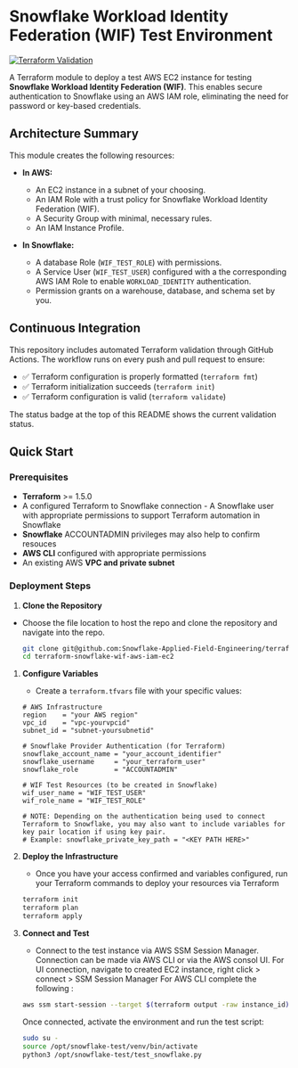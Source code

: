 # Snowflake Workload Identity Federation (WIF) Test Environment

[![Terraform Validation](https://github.com/Snowflake-Applied-Field-Engineering/terraform-snowflake-wif-aws-iam-ec2/actions/workflows/terraform-validate.yml/badge.svg)](https://github.com/Snowflake-Applied-Field-Engineering/terraform-snowflake-wif-aws-iam-ec2/actions/workflows/terraform-validate.yml)

A Terraform module to deploy a test AWS EC2 instance for testing **Snowflake Workload Identity Federation (WIF)**. This enables secure authentication to Snowflake using an AWS IAM role, eliminating the need for password or key-based credentials.

## Architecture Summary

This module creates the following resources:

- **In AWS:**
  - An EC2 instance in a subnet of your choosing.
  - An IAM Role with a trust policy for Snowflake Workload Identity Federation (WIF).
  - A Security Group with minimal, necessary rules.
  - An IAM Instance Profile.

- **In Snowflake:**
  - A database Role (`WIF_TEST_ROLE`) with permissions.
  - A Service User (`WIF_TEST_USER`) configured with a the corresponding AWS IAM Role to enable `WORKLOAD_IDENTITY` authentication.
  - Permission grants on a warehouse, database, and schema set by you.

## Continuous Integration

This repository includes automated Terraform validation through GitHub Actions. The workflow runs on every push and pull request to ensure:

- ✅ Terraform configuration is properly formatted (`terraform fmt`)
- ✅ Terraform initialization succeeds (`terraform init`)
- ✅ Terraform configuration is valid (`terraform validate`)

The status badge at the top of this README shows the current validation status.

## Quick Start

### Prerequisites

- **Terraform** >= 1.5.0
- A configured Terraform to Snowflake connection - A Snowflake user with appropriate permissions to support Terraform automation in Snowflake
- **Snowflake** ACCOUNTADMIN privileges may also help to confirm resouces
- **AWS CLI** configured with appropriate permissions
- An existing AWS **VPC and private subnet**

### Deployment Steps

1. **Clone the Repository**

- Choose the file location to host the repo and clone the repository and navigate into the repo.

    ```bash
    git clone git@github.com:Snowflake-Applied-Field-Engineering/terraform-snowflake-wif-aws-iam-ec2.git
    cd terraform-snowflake-wif-aws-iam-ec2
    ```

1. **Configure Variables**
    - Create a `terraform.tfvars` file with your specific values:

    ```hcl
    # AWS Infrastructure
    region    = "your AWS region"
    vpc_id    = "vpc-yourvpcid"
    subnet_id = "subnet-yoursubnetid"

    # Snowflake Provider Authentication (for Terraform)
    snowflake_account_name = "your_account_identifier"
    snowflake_username     = "your_terraform_user"
    snowflake_role         = "ACCOUNTADMIN"

    # WIF Test Resources (to be created in Snowflake)
    wif_user_name = "WIF_TEST_USER"
    wif_role_name = "WIF_TEST_ROLE"

    # NOTE: Depending on the authentication being used to connect Terraform to Snowflake, you may also want to include variables for key pair location if using key pair.
    # Example: snowflake_private_key_path = "<KEY PATH HERE>"

    ```

1. **Deploy the Infrastructure**
    - Once you have your access confirmed and variables configured, run your Terraform commands to deploy your resources via Terraform

    ```bash
    terraform init
    terraform plan
    terraform apply
    ```

1. **Connect and Test**
    - Connect to the test instance via AWS SSM Session Manager. Connection can be made via AWS CLI or via the AWS consol UI. For UI connection, navigate to created EC2 instance, right click > connect > SSM Session Manager
    For AWS CLI complete the following :

    ```bash
    aws ssm start-session --target $(terraform output -raw instance_id)
    ```

    Once connected, activate the environment and run the test script:

    ```bash
    sudo su -
    source /opt/snowflake-test/venv/bin/activate
    python3 /opt/snowflake-test/test_snowflake.py
    ```
